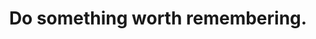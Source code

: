 ---
title: "Do something worth remembering."
attribution: "Elvis Presley"
related:
  - _cues/turn-on.md
tags:
  - Elvis Presley
  - Quote
---